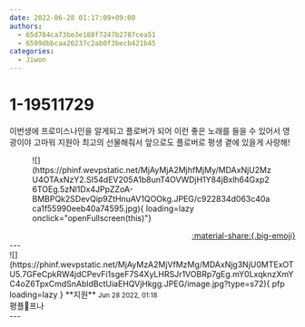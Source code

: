 ```yaml
---
date: 2022-06-28 01:17:09+09:00
authors:
  - 65d784ca73be3e188f7247b2787cea51
  - 6599dbbcaa26237c2ab0f3becb421b45
categories:
  - Jiwon
---
```


# 1-19511729

<div class="post-container" markdown="1">
<div class="content-container md-sidebar__scrollwrap" markdown="1">

이번생에 프로미스나인을 알게되고 플로버가 되어 이런 좋은 노래를 들을 수 있어서 영광이야 고마워 지원아 최고의 선물해줘서 앞으로도 플로버로 평생 곁에 있을게 사랑해!
<figure markdown="1">
![](https://phinf.wevpstatic.net/MjAyMjA2MjhfMjMy/MDAxNjU2MzU4OTAxNzY2.SI54dEV205A1b8unT4OVWDjH1Y84jBxlh64Gxp26TOEg.5zNl1Dx4JPpZZoA-BMBPQk2SDevQip9ZtHnuAV1QOOkg.JPEG/c922834d063c40aca1f55990eeb40a74595.jpg){ loading=lazy onclick="openFullscreen(this)"}
</figure>


</div>
</div>

<div style="text-align: right;" markdown="1">
<a href="https://weverse.io/fromis9/fanpost/1-19511729" style="text-align: right;">:material-share:{.big-emoji}</a>
</div>
---

<div class="comments-container md-sidebar__scrollwrap" markdown="1">
<div class="comment" markdown="1">
<div class='id-container' markdown="1">
![](https://phinf.wevpstatic.net/MjAyMzA2MjVfMzMg/MDAxNjg3NjU0MTExOTU5.7GFeCpkRW4jdCPevFi1sgeF7S4XyLHRSJr1VOBRp7gEg.mY0LxqknzXmYC4oZ6TpxCmdSnAbldBctUiaEHQVjHkgg.JPEG/image.jpg?type=s72){ pfp loading=lazy }
**<span class="artist">지원</span>** <small>Jun 28 2022, 01:18</small><br>
</div>
<div class='comment-body' markdown="1">
평플💙프나
</div>
</div>
</div>
---
